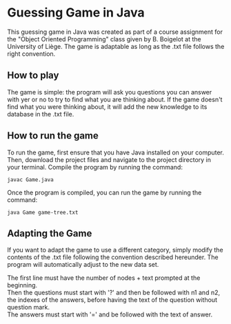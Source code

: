 # Guessing Game in Java
This guessing game in Java was created as part of a course assignment for the "Object Oriented Programming" class given by B. Boigelot at the University of Liège. The game is adaptable as long as the .txt file follows the right convention.

## How to play

The game is simple: the program will ask you questions you can answer with yer or no to try to find what you are thinking about. If the game doesn't find what you were thinking about, it will add the new knowledge to its database in the .txt file.

## How to run the game

To run the game, first ensure that you have Java installed on your computer. Then, download the project files and navigate to the project directory in your terminal. Compile the program by running the command:
```
javac Game.java
```

Once the program is compiled, you can run the game by running the command:
```
java Game game-tree.txt
```


## Adapting the Game

If you want to adapt the game to use a different category, simply modify the contents of the .txt file following the convention described hereunder. The program will automatically adjust to the new data set.  
  
The first line must have the number of nodes + text prompted at the beginning.  
Then the questions must start with '?' and then be followed with n1 and n2, the indexes of the answers, before having the text of the question without question mark.  
The answers must start with '=' and be followed with the text of answer.  
